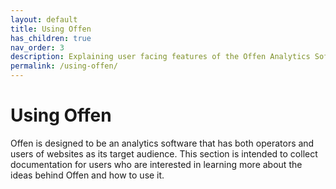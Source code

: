 ```yaml
---
layout: default
title: Using Offen
has_children: true
nav_order: 3
description: Explaining user facing features of the Offen Analytics Software.
permalink: /using-offen/
---
```


<!--
Copyright 2022 - Offen Authors <hioffen@posteo.de>
SPDX-License-Identifier: Apache-2.0
-->

# Using Offen

Offen is designed to be an analytics software that has both operators and users of websites as its target audience.
This section is intended to collect documentation for users who are interested in learning more about the ideas behind Offen and how to use it.
